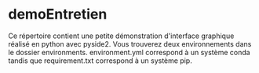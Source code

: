 # demoEntretien

Ce répertoire contient une petite démonstration d'interface graphique réalisé en python avec pyside2.
Vous trouverez deux environnements dans le dossier environments. environment.yml correspond à un système conda tandis que requirement.txt correspond à un système pip.
